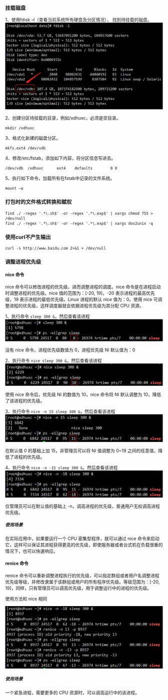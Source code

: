 ### 挂载磁盘
1、使用fdisk –l（查看当前系统所有硬盘及分区情况）， 找到待挂载的磁盘。
![image](images/disk.png)

2、创建分区待挂载的目录，例如/xdhuxc，必须是空目录。
```angular2html
mkdir /xdhuxc
```
3、格式化新建的磁盘分区。
```angular2html
mkfs.ext4 /dev/vdb
```
4、修改/etc/fstab，添加如下内容，将分区信息写进去。
```angular2html
/dev/vdb  /xdhuxc      ext4    defaults        0 0
```
5、执行如下命令，加载所有在fstab中记录的文件系统。
```angular2html
mount –a
```
### 打包时的文件格式转换和赋权
```angular2html
find ./ -regex '.*\.sh$' -or -regex '.*\.exp$' | xargs chmod 755 > /dev/null
find ./ -regex '.*\.sh$' -or -regex '.*\.exp$' | xargs dos2unix -q
```

### 使用curl不产生输出
```angular2html
curl -s http://www.baidu.com 2>&1 > /dev/null
```

### 调整进程优先级
#### nice 命令
nice 命令可以修改进程的优先级，进而调整进程的调度。nice 命令是在进程启动时调整进程的优先级。nice 值的范围为：[-20, 19]，-20 表示进程的最高优先级，19 表示进程的最低优先级。Linux 进程的默认 nice 值为：0。使用 nice 可调整进程的优先级，这样调度器就会依据进程优先级为其分配 CPU 资源。

1、执行命令 `sleep 300 &`，然后查看该进程
![image](images/nice-1.png)

没有 nice 命令，进程优先级数值为 0，进程优先级 NI 默认值为：0

2、执行命令 `nice sleep 300 &`，然后查看该进程
![image](images/nice-2.png)

使用 nice 命令后，优先级 NI 的数值为 10，nice 命令将 NI 默认调整为 10，降低了该进程的优先级。

3、执行命令 `nice -n 15 sleep 300 &`，然后查看该进程
![image](images/nice-3.png)

在默认值 0 的基础上加 15，非管理员可以将 NI 值调整为 0~19 之间的任意值，降低了进程的优先级。

4、执行命令 `nice -n -15 sleep 300 &`，然后查看该进程
![image](images/nice-4.png)

仅管理员可以在默认值的基础上 -n，调高进程的优先级，普通用户无权调高进程优先级。

##### 使用场景
在实际应用中，如果要运行一个 CPU 密集型程序，就可以通过 nice 命令来启动它，这样可以保证其进程获得更高的优先级，即使服务器或者台式机在负载很重的情况下，也可以快速响应。

#### renice 命令

renice 命令可以重新调整进程执行的优先级，可以指定群组或者用户名调整进程优先级等级，并修改隶属于该群组或用户的所有程序优先级。等级范围为：[-20, 19]，同样，只有管理员可以调高优先级，用于调整运行中的进程的优先级。

使用方法和 nice 相同

![image](images/renice.png)

##### 使用场景
一个紧急进程，需要更多的 CPU 资源时，可以调高运行中的该进程。

